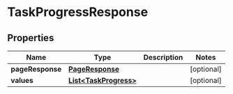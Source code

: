 # TaskProgressResponse

## Properties
Name | Type | Description | Notes
------------ | ------------- | ------------- | -------------
**pageResponse** | [**PageResponse**](PageResponse.md) |  |  [optional]
**values** | [**List&lt;TaskProgress&gt;**](TaskProgress.md) |  |  [optional]
